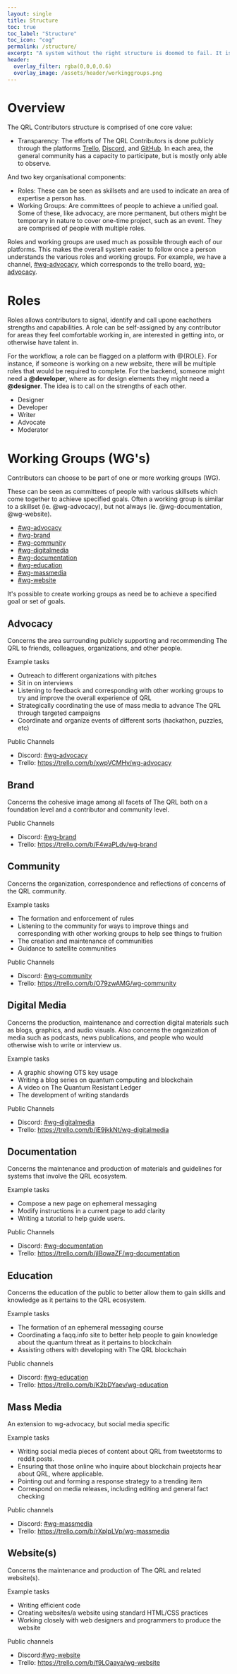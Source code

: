 ```yaml
---
layout: single
title: Structure
toc: true
toc_label: "Structure"
toc_icon: "cog"
permalink: /structure/
excerpt: "A system without the right structure is doomed to fail. It is the foundation that societies and other great things are built upon."
header:
  overlay_filter: rgba(0,0,0,0.6)
  overlay_image: /assets/header/workinggroups.png
---
```


# Overview

The QRL Contributors structure is comprised of one core value:

- Transparency: The efforts of The QRL Contributors is done publicly through the platforms [Trello](https://trello.com/theqrlcontributors), [Discord](https://discord.gg/uztY3Kj), and [GitHub](https://github.com/theqrl-community). In each area, the general community has a capacity to participate, but is mostly only able to observe.

And two key organisational components:

- Roles: These can be seen as skillsets and are used to indicate an area of expertise a person has.
- Working Groups: Are committees of people to achieve a unified goal. Some of these, like advocacy, are more permanent, but others might be temporary in nature to cover one-time project, such as an event. They are comprised of people with multiple roles.

Roles and working groups are used much as possible through each of our platforms. This makes the overall system easier to follow once a person understands the various roles and working groups. For example, we have a channel, [#wg-advocacy](https://discord.gg/ZSSFhma), which corresponds to the trello board, [wg-advocacy](https://trello.com/b/xwpVCMHv/wg-advocacy).

# Roles

Roles allows contributors to signal, identify and call upone eachothers strengths and capabilities. A role can be self-assigned by any contributor for areas they feel comfortable working in, are interested in getting into, or otherwise have talent in.

For the workflow, a role can be flagged on a platform with @{ROLE}. For instance, if someone is working on a new website, there will be multiple roles that would be required to complete. For the backend, someone might need a **@developer**, where as for design elements they might need a **@designer**. The idea is to call on the strengths of each other.

- Designer
- Developer
- Writer
- Advocate
- Moderator

# Working Groups (WG's)

Contributors can choose to be part of one or more working groups (WG). 

These can be seen as committees of people with various skillsets which come together to achieve specified goals. Often a working group is similar to a skillset (ie. @wg-advocacy), but not always (ie. @wg-documentation, @wg-website).

- [#wg-advocacy](#advocacy)
- [#wg-brand](#brand)
- [#wg-community](#community)
- [#wg-digitalmedia](#digital-media)
- [#wg-documentation](#documentation)
- [#wg-education](#education)
- [#wg-massmedia](#mass-media)
- [#wg-website](#website)

It's possible to create working groups as need be to achieve a specified goal or set of goals.

## Advocacy

Concerns the area surrounding publicly supporting and recommending The QRL to friends, colleagues, organizations, and other people.

Example tasks
- Outreach to different organizations with pitches
- Sit in on interviews
- Listening to feedback and corresponding with other working groups to try and improve the overall experience of QRL
- Strategically coordinating the use of mass media to advance The QRL through targeted campaigns
- Coordinate and organize events of different sorts (hackathon, puzzles, etc)

Public Channels

- Discord: [#wg-advocacy](https://discord.gg/ZSSFhma) 
- Trello: <https://trello.com/b/xwpVCMHv/wg-advocacy>

## Brand

Concerns the cohesive image among all facets of The QRL both on a foundation level and a contributor and community level.

Public Channels

- Discord: [#wg-brand](https://discord.gg/Ps3ucf6)
- Trello: <https://trello.com/b/F4waPLdv/wg-brand>

## Community

Concerns the organization, correspondence and reflections of concerns of the QRL community.

Example tasks
- The formation and enforcement of rules
- Listening to the community for ways to improve things and corresponding with other working groups to help see things to fruition
- The creation and maintenance of communities
- Guidance to satellite communities

Public Channels

- Discord: [#wg-community](https://discord.gg/mKhHvBW)
- Trello: <https://trello.com/b/O79zwAMG/wg-community>

## Digital Media

Concerns the production, maintenance and correction digital materials such as blogs, graphics, and audio visuals. Also concerns the organization of media such as podcasts, news publications, and people who would otherwise wish to write or interview us.

Example tasks

- A graphic showing OTS key usage
- Writing a blog series on quantum computing and blockchain
- A video on The Quantum Resistant Ledger
- The development of writing standards

Public Channels

- Discord: [#wg-digitalmedia](https://discord.gg/fWJ7kJR)
- Trello: <https://trello.com/b/iE9jkkNt/wg-digitalmedia>

## Documentation

Concerns the maintenance and production of materials and guidelines for systems that involve the QRL ecosystem.

Example tasks

- Compose a new page on ephemeral messaging
- Modify instructions in a current page to add clarity
- Writing a tutorial to help guide users.

Public Channels

- Discord: [#wg-documentation](https://discord.gg/rRhymNy)
- Trello: <https://trello.com/b/jlBowaZF/wg-documentation>

## Education

Concerns the education of the public to better allow them to gain skills and knowledge as it pertains to the QRL ecosystem.

Example tasks

- The formation of an ephemeral messaging course
- Coordinating a faqq.info site to better help people to gain knowledge about the quantum threat as it pertains to blockchain
- Assisting others with developing with The QRL blockchain

Public channels

- Discord: [#wg-education](https://discord.gg/BqWgF8t)
- Trello: <https://trello.com/b/K2bDYaev/wg-education>

## Mass Media

An extension to wg-advocacy, but social media specific

Example tasks

- Writing social media pieces of content about QRL from tweetstorms to reddit posts.
- Ensuring that those online who inquire about blockchain projects hear about QRL, where applicable.
- Pointing out and forming a response strategy to a trending item
- Correspond on media releases, including editing and general fact checking

Public channels

- Discord: [#wg-massmedia](https://discord.gg/VCKUKUp)
- Trello: <https://trello.com/b/rXpIpLVp/wg-massmedia>

## Website(s)
Concerns the maintenance and production of The QRL and related website(s).

Example tasks

- Writing efficient code
- Creating websites/a website using standard HTML/CSS practices
- Working closely with web designers and programmers to produce the website

Public channels

- Discord:[#wg-website](https://discord.gg/ensaa8T)
- Trello: <https://trello.com/b/f9LOaaya/wg-website>